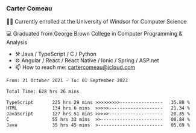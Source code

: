 ### Carter Comeau

🙋‍♂️ Currently enrolled at the University of Windsor for Computer Science

💻 Graduated from George Brown College in Computer Programming & Analysis

- ⚒️ Java / TypeScript / C / Python
- ⚙️ Angular / React / React Native / Ionic / Spring / ASP.net
- 📫 How to reach me: cartercomeau@icloud.com

<!--START_SECTION:waka-->

```txt
From: 21 October 2021 - To: 01 September 2023

Total Time: 628 hrs 26 mins

TypeScript       225 hrs 29 mins >>>>>>>>>----------------   35.88 %
HTML             134 hrs 6 mins  >>>>>--------------------   21.34 %
JavaScript       127 hrs 51 mins >>>>>--------------------   20.35 %
C                55 hrs 33 mins  >>-----------------------   08.84 %
Java             35 hrs 45 mins  >------------------------   05.69 %
```

<!--END_SECTION:waka-->
